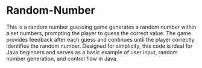 # Random-Number
This is a random number guessing game generates a random number within a set numbers, prompting the player to guess the correct value. The game provides feedback after each guess and continues until the player correctly identifies the random number. Designed for simplicity, this code is ideal for Java beginners and serves as a basic example of user input, random number generation, and control flow in Java.
